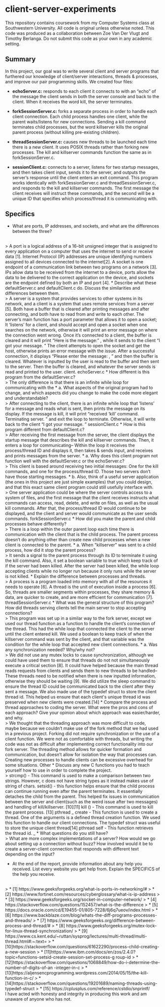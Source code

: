 # client-server-experiments
This repository contains coursework from my Computer Systems class at Southwestern University. All code is original unless otherwise noted. This code was produced as a collaboration between Zoe Van Der Vlugt and Timothy Berlanga. Do not submit this code as your own in any academic setting.

## Summary
In this project, our goal was to write several client and server programs that furthered our knowledge of client/server interactions, threads & processes, and improve our pair programming skills. We created four
files:
* **echoServer.c:** responds to each client it connects to with an “echo” of the message the
client sends in both the server console and back to the client. When it receives the word kill, the
server terminates.

* **forkSessionServer.c:** forks a separate process in order to handle each client connection.
Each child process handles one client, while the parent waits/listens for new connections.
Sending a kill command terminates child processes, but the word killserver kills the original
parent process (without killing pre-existing children).

* **threadSessionServer.c:** causes new threads to be launched each time there is a new
client. It uses POSIX threads rather than forking new processes. The kill and killserver
commands function the same as in forkSessionServer.c.

* **sessionClient.c:** connects to a server, listens for two startup messages, and then takes
client input, sends it to the server, and outputs the server’s response until the client enters an
exit command. This program works identically with forkSessionServer.c and
threadSessionServer.c, and responds to the kill and killserver commands. The first message the
client receives will instruct these commands, and the second will be a unique ID that specifies
which process/thread it is communicating with.


## Specifics
* What are ports, IP addresses, and sockets, and what are the differences between
the three?
<br>
> A port is a logical address of a 16-bit unsigned integer that is assigned to every application on a computer that uses the internet to send or receive data [1]. Internet Protocol (IP) addresses are unique identifying numbers assigned to all devices connected to the internet[2]. A socket is one endpoint of a communication link between two programs on a network [3]. IPs allow data to be received from the internet to a device, ports allow the data to be delivered to the correct application on the device, and sockets are the endpoint defined by both an IP and
port [4].
* Describe what these defaultServer.c and defaultClient.c do. Discuss the similarities and differences between them.
<br>
> A server is a system that provides services to other systems in its network, and a client
is a system that uses remote services from a server [5]. Both have a buffer that is cleared after
printing messages and after connecting, and both have to read from and write to each other.
The server’s main function has a port parameter that allows it to open a socket; It ‘listens’ for a
client, and should accept and open a socket when one searches on the network, otherwise it will
print an error message on where the connection went wrong. Once it’s connected to a client, the
buffer is cleared and it will print “Here is the message:”
, while it sends to the client “I got your
message.
” The client attempts to open the socket and get the host, otherwise prints an error message with the issue. 
After a successful connection, it displays “Please enter the message: ,
”
and then the buffer is cleared. Whatever is inputted by the user is read to the buffer and then
sent to the server. Then the buffer is cleared, and whatever the server sends is read and printed
to the user.
client.
echoServer.c
* How different is this program from the defaultServer.c?
<br>
> The only difference is that there is an infinite while loop for communicating with the
* a. What aspects of the original program had to change, and which aspects did
you change to make the code more elegant and understandable?
<br>
> After connecting to the client, there is an infinite while loop that ‘listens’ for a message
and reads what is sent, then prints the message on its display. If the message is kill, it will print
“received ‘kill’ command. Terminating server.
” and exit the loop to terminate. Otherwise, it will
write back to the client “I got your message.
”
sessionClient.c
* How is this program different from defaultClient.c?
<br>
> After receiving the first message from the server, the client displays the startup message
that describes the kill and killserver commands. Then, it enters a loop for communicating–
Within the loop it receives the process/thread ID and displays it, then takes & sends input, and
receives and prints messages from the server.
* a. Why does this client program not function well with the defaultServer.c
or the echoServer.c?
<br>
> This client is based around receiving two initial messages: One for the kill commands,
and one for the process/thread ID. Those two servers don’t have those starting messages.
* b. Also, think of a useful server application (the ones in this project are just
simple examples) that you could design, and that this exact same client
program could still usefully interface with.
<br>
> One server application could be where the server controls access to a system of files,
and the first message that the client receives instructs what commands can access, read,
delete, and write on files, as well as the usual kill commands. After that, the process/thread ID
would continue to be displayed, and the client and server would communicate as the user sends
commands.
forkSessionServer.c
* How did you make the parent and child processes behave differently?
<br>
> There is a loop within the outer parent loop each time there is communication with the
client that is the child process. The parent process doesn’t do anything other than create new
child processes when a new client is connected to the parent.
* a. When "killserver" was sent to a child process, how did it stop the parent
process?
<br>
> It sends a signal to the parent process through its ID to terminate it using the kill
command. Also, it set a boolean variable to true which keep track of if the server had been
killed. After the server had been killed, the while loop accepting clients while no longer run
because it only runs while the server is not killed.
* Explain the difference between processes and threads.
<br>
> A process is a program loaded into memory with all of the resources it needs to operate
[6]. A thread is the unit of execution inside a process [6]. So, threads are smaller segments
within processes, they share memory & data, are quicker to create, and are more efficient for
communication [7].
threadSessionServer.c
* What was the general structure of this program? How did threads serving clients
tell the main server to stop accepting connections?
<br>
> This program was set up in a similar way to the fork server, except we used our thread
function as a function to handle the client’s connection of the thread. This had the while loop that
connected the client to the server until the client entered kill. We used a boolean to keep track of
when the killserver command was sent by the client, and that variable was the condition for the
while loop that accepted new client connections.
* a. Was any synchronization needed? Why/why not?
<br>
> We did not use any mutex locks to cause synchronization, although we could have used
them to ensure that threads do not not simultaneously execute a critical section [8]. It could
have helped because the main thread reads requests from clients and sends them to new
threads to be handled– These threads need to be notified when there is new inputted
information, otherwise they should be waiting [9]. We did utilize the sleep command to ensure
the thread ID could be communicated back to the client after they sent a message. We also
made use of the typedef struct to store the client thread id. This helped us ensure that each
client's unique thread id was preserved when new clients were created.[14]
* Compare the process and thread approaches to coding the server. What were the
pros and cons of each approach? Give your opinion about which approach was
easier/harder, and why.
<br>
> We thought that the threading approach was more difficult to code, maybe because we
couldn’t make use of the fork method that we had used in a previous project. Forking did not
require synchronization or the use of a client function. We were not as comfortable with threads,
but writing the code was not as difficult after implementing correct functionality into our fork
server. The threading method allows for quicker formation and communication, but doesn’t allow
for isolation the way that processes can. Creating new processes to handle clients can be
excessive overhead for some situations.
Other
* Discuss any new C functions you had to teach yourself how to use in order to
complete the project.
<br>
> strcmp() - This command is used to make a comparison between two strings. However, c
does not have string types as it instead makes use of string of chars.
setsid() - this function helps ensure that the child process can continue running even
after the parent terminates. It essentially detaches the child from the parent. This helped
fix issues in communication between the server and client(such as the weird issue after
two messages) and handling of kill/killserver. [10][11]
kill () - This command is used to kill the parent process. [13]
pthread
_
create - This function is used to create a thread. One of the arguments is a
defined thread creation function. We used this function to handle our client connections.
The typedef struct was useful to store the unique client thread[14]
pthread
self - This function retrieves the thread id.
_
* What questions do you still have?
<br>
> What are more complex implementations of a server? How would we go about setting up
a connection without buzz? How involved would it be to create a server-client connection that
responds with different text depending on the input?

* At the end of the report, provide information about any help you received. List
every website you get help from. Explain the SPECIFICS of the help you receive.
<br>
> * [1] https://www.geeksforgeeks.org/what-is-ports-in-networking/#
> * [2] https://www.fortinet.com/resources/cyberglossary/what-is-ip-address
> * [3] https://www.geeksforgeeks.org/socket-in-computer-network/
> * [4] https://stackoverflow.com/questions/152457/what-is-the-difference
> * [5] https://docs.oracle.com/cd/E19455-01/805-7228/6j6q7ueov/index.html
> * [6] https://www.backblaze.com/blog/whats-the-diff-programs-processes-and-threads/
> * [7] https://www.geeksforgeeks.org/difference-between-process-and-thread/#
> * [8] https://www.geeksforgeeks.org/mutex-lock-for-linux-thread-synchronization/
> * [9] https://www.cs.kent.edu/~ruttan/sysprog/lectures/multi-thread/multi-thread.html#:~:text=
> * [10]https://stackoverflow.com/questions/61622290/process-child-creating-a-new-session
> * [11]https://www.ibm.com/docs/en/zos/2.4.0?topic=functions-setsid-create-session-set-process-g
roup-id
> * [12]https://stackoverflow.com/questions/1068849/how-do-i-determine-the-number-of-digits-of-an
-integer-in-c
> * [13]https://aljensencprogramming.wordpress.com/2014/05/15/the-kill-function-in-c/
> * [14]https://stackoverflow.com/questions/19201689/naming-threads-using-typedef-struct
> * [15] https://cplusplus.com/reference/cstdio/snprintf/

<br>
I have acted with honesty and integrity in producing this work and am unaware of anyone who has not.